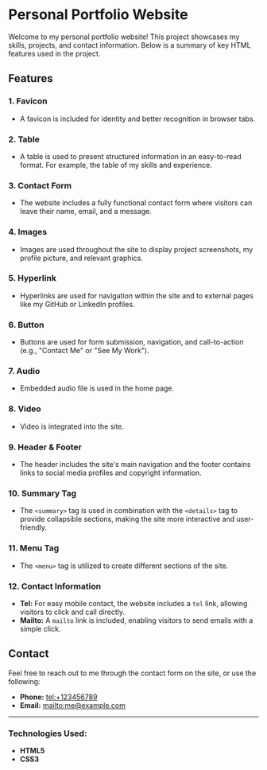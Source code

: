 # Personal Portfolio Website

Welcome to my personal portfolio website! This project showcases my skills, projects, and contact information. Below is a summary of key HTML features used in the project.

## Features

### 1. Favicon
- A favicon is included for identity and better recognition in browser tabs.

### 2. Table
- A table is used to present structured information in an easy-to-read format. For example, the table of my skills and experience.

### 3. Contact Form
- The website includes a fully functional contact form where visitors can leave their name, email, and a message.

### 4. Images
- Images are used throughout the site to display project screenshots, my profile picture, and relevant graphics.

### 5. Hyperlink
- Hyperlinks are used for navigation within the site and to external pages like my GitHub or LinkedIn profiles.

### 6. Button
- Buttons are used for form submission, navigation, and call-to-action (e.g., "Contact Me" or "See My Work").

### 7. Audio
- Embedded audio file is used in the home page.

### 8. Video
- Video is integrated into the site.

### 9. Header & Footer
- The header includes the site's main navigation and the footer contains links to social media profiles and copyright information.

### 10. Summary Tag
- The `<summary>` tag is used in combination with the `<details>` tag to provide collapsible sections, making the site more interactive and user-friendly.

### 11. Menu Tag
- The `<menu>` tag is utilized to create different sections of the site.

### 12. Contact Information
- **Tel:** For easy mobile contact, the website includes a `tel` link, allowing visitors to click and call directly.
- **Mailto:** A `mailto` link is included, enabling visitors to send emails with a simple click.

## Contact
Feel free to reach out to me through the contact form on the site, or use the following:
- **Phone:** [tel:+123456789](tel:+123456789)
- **Email:** [mailto:me@example.com](mailto:singh.vart@northeastern.edu)

---

### Technologies Used:
- **HTML5**
- **CSS3**
  

